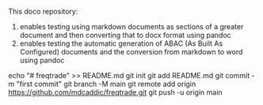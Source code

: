 This doco repository:

1. enables testing using markdown documents as sections of a greater document and then converting that to docx format using pandoc
2. enables testing the automatic generation of ABAC (As Built As Configured) documents and the conversion from markdown to word using pandoc


echo "# freqtrade" >> README.md
git init
git add README.md
git commit -m "first commit"
git branch -M main
git remote add origin https://github.com/mdcaddic/freqtrade.git
git push -u origin main
